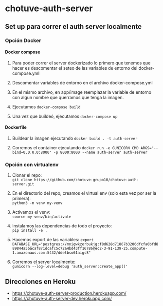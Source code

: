 # chotuve-auth-server

## Set up para correr el auth server localmente

### Opción Docker

#### Docker compose

1. Para poder correr el server dockerizado lo primero que tenemos que hacer es descomentar el 
seteo de las variables de entorno del docker-compose.yml

2. Descomentar variables de entorno en el archivo docker-compose.yml

3. En el mismo archivo, en app/image reemplazar la variable de entorno con algun nombre que querramos que tenga la imagen.

4. Ejecutamos ```docker-compose build```

5. Una vez que buildeó, ejecutamos ```docker-compose up```


#### Dockerfile

1. Buildear la imagen ejecutando ```docker build . -t auth-server```

2. Corremos el container ejecutando ```docker run -e GUNICORN_CMD_ARGS="--bind=0.0.0.0:8000" -p 8000:8000 --name auth-server auth-server```

### Opción con virtualenv

1. Clonar el repo:  
```git clone https://github.com/chotuve-grupo10/chotuve-auth-server.git```

2. En el directorio del repo, creamos el virtual env (solo esta vez por ser la primera):  
```python3 -m venv my-venv```

3. Activamos el venv:  
```source my-venv/bin/activate```

4. Instalamos las dependencias de todo el proyecto:   
```pip install -e .```   

5. Hacemos export de las variables:
```export DATABASE_URL="postgres://mnigwkzorbukjg:f8d628d71867b3206dfcfa0bfd889844a5bacaf871dcafc5c72a4bd43ff16786@ec2-3-91-139-25.compute-1.amazonaws.com:5432/ddelbso61aigs8"```   

6. Corremos el server localmente:  
```gunicorn --log-level=debug 'auth_server:create_app()'```

## Direcciones en Heroku
- https://chotuve-auth-server-production.herokuapp.com/
- https://chotuve-auth-server-dev.herokuapp.com/
